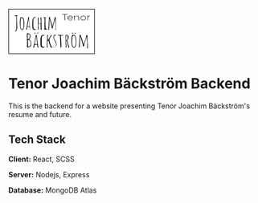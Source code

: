![Logo](./images/logo-dark2-readme.svg)

# Tenor Joachim Bäckström Backend

This is the backend for a website presenting Tenor Joachim Bäckström's resume and future.

## Tech Stack

**Client:** React, SCSS

**Server:** Nodejs, Express

**Database:** MongoDB Atlas
